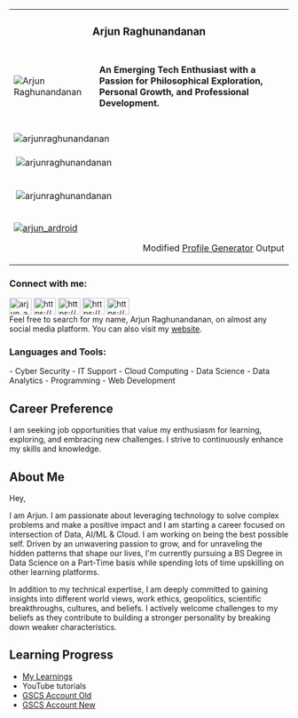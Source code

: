 <table style="border-collapse: collapse; width: 100%; border: none;">
  <tr>
    <td colspan="2">
      <h3 align="center">Arjun Raghunandanan</h3>
    </td>
  </tr>
  <tr>
    <td>
      <img src="https://avatars.githubusercontent.com/u/42718953?v=4" alt="Arjun Raghunandanan" style="max-width: 100%; height: auto; display: block;">
    </td>
    <td>
      <h4 align="left">An Emerging Tech Enthusiast with a Passion for Philosophical Exploration, Personal Growth, and Professional Development.</h4>
    </td>
  </tr>
 <tr>
    <td colspan="2">
      <p><img align="left" src="https://github-readme-stats.vercel.app/api/top-langs?username=arjunraghunandanan&show_icons=true&locale=en&layout=compact" alt="arjunraghunandanan" /></p>
    </td>
 </tr >
 <tr>
    <td colspan="2">
      <p>&nbsp;<img align="center" src="https://github-readme-stats.vercel.app/api?username=arjunraghunandanan&show_icons=true&locale=en" alt="arjunraghunandanan" /></p>
    </td>
 </tr>
 <tr>
    <td colspan="2">
      <p>&nbsp;<img align="center" src="https://github-readme-streak-stats.herokuapp.com/?user=arjunraghunandanan&" alt="arjunraghunandanan" /></p>
    </td>
 </tr>
 <tr>
    <td colspan="2">
      <p align="left"> <a href="https://twitter.com/arjun_ardroid" target="blank"><img src="https://img.shields.io/twitter/follow/arjun_ardroid?logo=twitter&style=for-the-badge" alt="arjun_ardroid" /></a> </p>
     <p align="right"> Modified  <a href="https://rahuldkjain.github.io/gh-profile-readme-generator/" target="blank">Profile Generator</a> Output </p>
    </td>
  </tr>
</table>



<h3 align="left">Connect with me:</h3>
<p align="left">
<a href="https://twitter.com/arjun_ardroid" target="blank"><img align="center" src="https://raw.githubusercontent.com/rahuldkjain/github-profile-readme-generator/master/src/images/icons/Social/twitter.svg" alt="arjun_ardroid" height="30" width="40" /></a>
<a href="https://linkedin.com/in/https://www.linkedin.com/in/arjunraghunandanan/" target="blank"><img align="center" src="https://raw.githubusercontent.com/rahuldkjain/github-profile-readme-generator/master/src/images/icons/Social/linked-in-alt.svg" alt="https://www.linkedin.com/in/arjunraghunandanan/" height="30" width="40" /></a>
<a href="https://kaggle.com/https://www.kaggle.com/arjunraghunandanan" target="blank"><img align="center" src="https://raw.githubusercontent.com/rahuldkjain/github-profile-readme-generator/master/src/images/icons/Social/kaggle.svg" alt="https://www.kaggle.com/arjunraghunandanan" height="30" width="40" /></a>
<a href="https://fb.com/https://www.facebook.com/arjun.raghunandanan/" target="blank"><img align="center" src="https://raw.githubusercontent.com/rahuldkjain/github-profile-readme-generator/master/src/images/icons/Social/facebook.svg" alt="https://www.facebook.com/arjun.raghunandanan/" height="30" width="40" /></a>
<a href="https://instagram.com/https://www.instagram.com/arjunraghunandanan/" target="blank"><img align="center" src="https://raw.githubusercontent.com/rahuldkjain/github-profile-readme-generator/master/src/images/icons/Social/instagram.svg" alt="https://www.instagram.com/arjunraghunandanan/" height="30" width="40" /></a>
<br>
Feel free to search for my name, Arjun Raghunandanan, on almost any social media platform. You can also visit my <a href="https://www.arjunraghunandanan.com">website</a>.
</p>

<h3 align="left">Languages and Tools:</h3>
- Cyber Security
- IT Support
- Cloud Computing
- Data Science
- Data Analytics
- Programming
- Web Development

## Career Preference

I am seeking job opportunities that value my enthusiasm for learning, exploring, and embracing new challenges. I strive to continuously enhance my skills and knowledge.

## About Me

Hey, 

I am  Arjun. I am passionate about leveraging technology to solve complex problems and make a positive impact and I am starting a career focused on intersection of Data, AI/ML & Cloud. I am working on being the best possible self. Driven by an unwavering passion to grow, and for unraveling the hidden patterns that shape our lives, I'm currently pursuing a BS Degree in Data Science on a Part-Time basis while spending lots of time upskilling on other learning platforms. 

In addition to my technical expertise, I am deeply committed to gaining insights into different world views, work ethics, geopolitics, scientific breakthroughs, cultures, and beliefs. I actively welcome challenges to my beliefs as they contribute to building a stronger personality by breaking down weaker characteristics.

## Learning Progress

- [My Learnings](https://www.arjunraghunandanan.com/learning)
- YouTube tutorials
- [GSCS Account Old](https://www.cloudskillsboost.google/public_profiles/2648e85b-eed1-444f-a21a-864da942d851)
- [GSCS Account New](https://www.cloudskillsboost.google/public_profiles/3ef4afa5-0bf9-4b62-b037-bd8f773f947b) 

